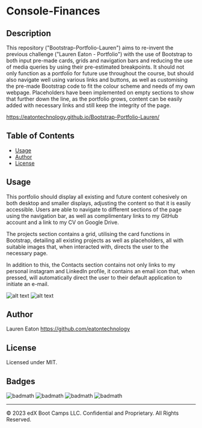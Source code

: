 # Console-Finances

## Description 

This repository ("Bootstrap-Portfolio-Lauren") aims to re-invent the previous challenge ("Lauren Eaton - Portfolio") with the use of Bootstrap to both input pre-made cards, grids and navigation bars and reducing the use of media queries by using their pre-estimated breakpoints. It should not only function as a portfolio for future use throughout the course, but should also navigate well using various links and buttons, as well as customising the pre-made Bootstrap code to fit the colour scheme and needs of my own webpage. Placeholders have been implemented on empty sections to show that further down the line, as the portfolio grows, content can be easily added with necessary links and still keep the integrity of the page. 



https://eatontechnology.github.io/Bootstrap-Portfolio-Lauren/

## Table of Contents 

* [Usage](#usage)
* [Author](#author)
* [License](#license)

## Usage 

This portfolio should display all existing and future content cohesively on both desktop and smaller displays, adjusting the content so that it is easily accessible. Users are able to navigate to different sections of the page using the navigation bar, as well as complimentary links to my GitHub account and a link to my CV on Google Drive.

The projects section contains a grid, utilising the card functions in Bootstrap, detailing all existing projects as well as placeholders, all with suitable images that, when interacted with, directs the user to the necessary page.

In addition to this, the Contacts section contains not only links to my personal instagram and LinkedIn profile, it contains an email icon that, when pressed, will automatically direct the user to their default application to initiate an e-mail.

![alt text](https://github.com/eatontechnology/Bootstrap-Portfolio-Lauren/blob/main/images/Screenshot%201.jpg)
![alt text](https://github.com/eatontechnology/Bootstrap-Portfolio-Lauren/blob/main/images/Screenshot%202.jpg)

## Author

Lauren Eaton
https://github.com/eatontechnology

## License

Licensed under MIT.

## Badges

![badmath](https://img.shields.io/badge/HTML%20-%20blue)
![badmath](https://img.shields.io/badge/CSS%20-%20purple)
![badmath](https://img.shields.io/badge/MIT%20-%20License%20-%20green)
![badmath](https://img.shields.io/badge/bootstrap-purple)



---

© 2023 edX Boot Camps LLC. Confidential and Proprietary. All Rights Reserved.